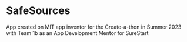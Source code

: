 # SafeSources
App created on MIT app inventor for the Create-a-thon in Summer 2023 with Team 1b as an App Development Mentor for SureStart
